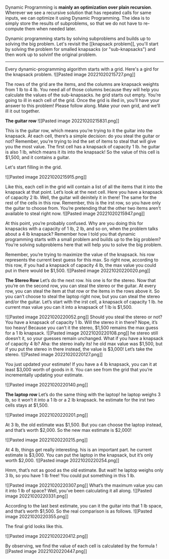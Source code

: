 Dynamic Programming is **mainly an optimization over plain recursion**. Wherever we see a recursive solution that has repeated calls for same inputs, we can optimize it using Dynamic Programming. The idea is to simply store the results of subproblems, so that we do not have to re-compute them when needed later.

Dynamic programming starts by solving subproblems and builds up to solving the big problem.
Let's revisit the [[knapsack problem]], you'll start by solving the problem for smalled knapsacks (or "sub-knapsacks") and then work up to solvinf the original problem.


---

Every dynamic-programming algorithm starts with a grid. Here's a gird for the knapsack problem.
![[Pasted image 20221020215727.png]]

The rows of the grid are the items, and the columns are knapsack weights from 1 lb to 4 lb. You need all of those columns because they will help you calculate the values of the sub-knapsacks. he grid starts out empty. You’re going to ill in each cell of the grid. Once the grid is illed in, you’ll have your answer to this problem! Please follow along. Make your own grid, and we’ll ill it out together.

**The guitar row**
![[Pasted image 20221020215831.png]]

This is the guitar row, which means you’re trying to it the guitar into the knapsack. At each cell, there’s a simple decision: do you steal the guitar or not? Remember, you’re trying to ind the set of items to steal that will give you the most value.
The first cell has a knapsack of capacity 1 lb. he guitar is also 1 lb, which means it its into the knapsack! So the value of this cell is $1,500, and it contains a guitar.

Let's start filling in the grid.

![[Pasted image 20221020215915.png]]

Like this, each cell in the grid will contain a list of all the items that it into the knapsack at that point.
Let’s look at the next cell. Here you have a knapsack of capacity 2 lb. Well, the guitar will deinitely it in there!
The same for the rest of the cells in this row. Remember, this is the irst row, so you have only the guitar to choose from. You’re pretending that the other two items aren’t available to steal right now.
![[Pasted image 20221020215947.png]]

At this point, you’re probably confused. Why are you doing this for knapsacks with a capacity of 1 lb, 2 lb, and so on, when the problem talks about a 4 lb knapsack? Remember how I told you that dynamic programming starts with a small problem and builds up to the big problem? You’re solving subproblems here that will help you to solve the big problem.

Remember, you’re trying to maximize the value of the knapsack. his row represents the current best guess for this max. So right now, according to this row, if you had a knapsack of capacity 4 lb, the max value you could put in there would be $1,500.
![[Pasted image 20221020220020.png]]

**The Stereo Row**
Let’s do the next row. his one is for the stereo. Now that you’re on the second row, you can steal the stereo or the guitar. At every row, you can steal the item at that row or the items in the rows above it. So you can’t choose to steal the laptop right now, but you can steal the stereo and/or the guitar. Let’s start with the irst cell, a knapsack of capacity 1 lb. he current max value you can it into a knapsack of 1 lb is $1,500.

![[Pasted image 20221020220052.png]]
Should you steal the stereo or not? You have a knapsack of capacity 1 lb. Will the stereo it in there? Nope, it’s too heavy! Because you can’t it the stereo, $1,500 remains the max guess for a 1 lb knapsack.
![[Pasted image 20221020220108.png]]
he stereo still doesn’t it, so your guesses remain unchanged. What if you have a knapsack of capacity 4 lb? Aha: the stereo inally its! he old max value was $1,500, but if you put the stereo in there instead, the value is $3,000! Let’s take the stereo.
![[Pasted image 20221020220127.png]]

You just updated your estimate! If you have a 4 lb knapsack, you can it at least $3,000 worth of goods in it. You can see from the grid that you’re incrementally updating your estimate.

![[Pasted image 20221020220140.png]]

**The laptop row**
Let’s do the same thing with the laptop! he laptop weighs 3 lb, so it won’t it into a 1 lb or a 2 lb knapsack. he estimate for the irst two cells stays at $1,500.

![[Pasted image 20221020220201.png]]

At 3 lb, the old estimate was $1,500. But you can choose the laptop instead, and that’s worth $2,000. So the new max estimate is $2,000!

![[Pasted image 20221020220215.png]]

At 4 lb, things get really interesting. his is an important part. he current estimate is $3,000. You can put the laptop in the knapsack, but it’s only worth $2,000.
![[Pasted image 20221020220254.png]]

Hmm, that’s not as good as the old estimate. But wait! he laptop weighs only 3 lb, so you have 1 lb free! You could put something in this 1 lb.

![[Pasted image 20221020220307.png]]
What’s the maximum value you can it into 1 lb of space? Well, you’ve been calculating it all along.
![[Pasted image 20221020220331.png]]

According to the last best estimate, you can it the guitar into that 1 lb space, and that’s worth $1,500. So the real comparison is as follows.
![[Pasted image 20221020220355.png]]

The final grid looks like this.


![[Pasted image 20221020220412.png]]


By observing, we find the value of each cell is calculated by the formula
![[Pasted image 20221020220447.png]]

